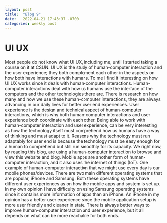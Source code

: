 ```yaml
---
layout: post
title:  "Blog 9"
date:   2022-04-21 17:43:37 -0700
categories: weekly post
---
```


#  UI UX

Most people do not know what UI UX, including me, until I started taking a course on it at CSUN.  UI UX is the study of human-computer interaction and the user experience; they both complement each other in the aspects on how both have interactions with humans. To me I find it interesting on how UI UX works since it deals with human-computer interactions. Human-computer interactions deal with how us humans use the interface of the computers and the other technologies there are. There is research on how many and how we use these human-computer interactions, they are always advancing in our daily lives for better user end experiences. User experience is the design and technical aspect of human-computer interactions, which is why both human-computer interactions and user experience both coordinate with each other. Being able to work with human-computer interaction and user experience, can be very interesting as how the technology itself must comprehend how us humans have a way of thinking and must adapt to it. Reasons why the technology must run adaptably for user end is because the technology must be easy enough for a human to comprehend but still run smoothly for its capacity. We right now, by reading this blog, are using a human-computer interaction to browse and view this website and blog. Mobile apps are another form of human-computer interaction, and it also uses the internet of things (IoT). One example of human-computer interaction that we might use every day is our mobile phones/devices. There are two main different operating systems that are popular, iPhone and Samsung. Both these operating systems have different user experiences as on how the mobile apps and system is set up. In my own opinion I have difficulty on using Samsung operating systems since it contains more information of apps than an iPhone. An iPhone in my opinion has a better user experience since the mobile application setup is more user friendly and cleaner in state. There is always better ways to improve human-computer interaction and user experience, but it all depends on what can be more reachable for both ends.
